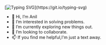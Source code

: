 [![Typing SVG](https://readme-typing-svg.demolab.com?font=Fira+Code&duration=2000&pause=1000&color=41F7A0&width=435&lines=Hey!;I'm+Anonymous.)](https://git.io/typing-svg)

- 👋 Hi, I’m Anil
- 👀 I’m interested in solving problems.
- 🌱 I’m currently exploring new things out.
- 💞️ I’m looking to collaborate.
- 📫 If you find me helpful,I'm just a text away.

<!---
Anonymous961/Anonymous961 is a ✨ special ✨ repository because its `README.md` (this file) appears on your GitHub profile.
You can click the Preview link to take a look at your changes.
--->
